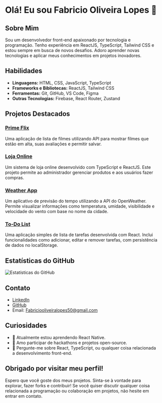 # Olá! Eu sou Fabricio Oliveira Lopes 👋

## Sobre Mim

Sou um desenvolvedor front-end apaixonado por tecnologia e programação. Tenho experiência em ReactJS, TypeScript, Tailwind CSS e estou sempre em busca de novos desafios. Adoro aprender novas tecnologias e aplicar meus conhecimentos em projetos inovadores.

## Habilidades

- **Linguagens:** HTML, CSS, JavaScript, TypeScript
- **Frameworks e Bibliotecas:** ReactJS, Tailwind CSS
- **Ferramentas:** Git, GitHub, VS Code, Figma
- **Outras Tecnologias:** Firebase, React Router, Zustand

## Projetos Destacados

### [Prime Flix](https://github.com/Fabrioco/Prime-Flix)
Uma aplicação de lista de filmes utilizando API para mostrar filmes que estão em alta, suas avaliações e permitir salvar.

### [Loja Online](https://github.com/Fabrioco/Loja)
Um sistema de loja online desenvolvido com TypeScript e ReactJS. Este projeto permite ao administrador gerenciar produtos e aos usuários fazer compras.

### [Weather App](https://github.com/Fabrioco/weather-app)
Um aplicativo de previsão do tempo utilizando a API do OpenWeather. Permite visualizar informações como temperatura, umidade, visibilidade e velocidade do vento com base no nome da cidade.

### [To-Do List](https://github.com/Fabrioco/to-do-list)
Uma aplicação simples de lista de tarefas desenvolvida com React. Inclui funcionalidades como adicionar, editar e remover tarefas, com persistência de dados no localStorage.

## Estatísticas do GitHub

![Estatísticas do GitHub](https://github-readme-stats.vercel.app/api?username=Fabrioco&show_icons=true&theme=radical)

## Contato

- [LinkedIn](www.linkedin.com/in/fabrício-oliveira-lopes-b713892bb)
- [GitHub](https://github.com/Fabrioco)
- Email: Fabriciooliveiralopes50@gmail.com

## Curiosidades

- 🌱 Atualmente estou aprendendo React Native.
- 🚀 Amo participar de hackathons e projetos open-source.
- 💬 Pergunte-me sobre React, TypeScript, ou qualquer coisa relacionada a desenvolvimento front-end.

## Obrigado por visitar meu perfil!

Espero que você goste dos meus projetos. Sinta-se à vontade para explorar, fazer forks e contribuir! Se você quiser discutir qualquer coisa relacionada a programação ou colaboração em projetos, não hesite em entrar em contato.
